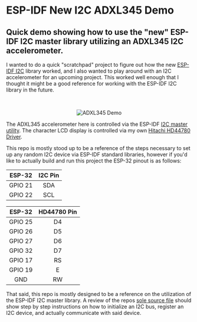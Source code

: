 # ESP-IDF New I2C ADXL345 Demo

<H2>Quick demo showing how to use the "new" ESP-IDF I2C master library utilizing an ADXL345 I2C accelerometer.</H2>

I wanted to do a quick "scratchpad" project to figure out how the new [ESP-IDF I2C](https://docs.espressif.com/projects/esp-idf/en/stable/esp32/api-reference/peripherals/i2c.html) library worked, and I also wanted to play around with an I2C accelerometer for an upcoming project.  This worked well enough that I thought it might be a good reference for working with the ESP-IDF I2C library in the future.

&nbsp; 

<p align="center">
    <img src="./resources/adxl345_demo.gif" alt="ADXL345 Demo"/>
</p>

The ADXL345 accelerometer here is controlled via the ESP-IDF [I2C master utility](https://docs.espressif.com/projects/esp-idf/en/stable/esp32/api-reference/peripherals/i2c.html).  The character LCD display is controlled via my own [Hitachi HD44780 Driver](https://github.com/TheFlemoid/ESP-IDF-HD44780).  

This repo is mostly stood up to be a reference of the steps necessary to set up any random I2C device via ESP-IDF standard libraries, however if you'd like to actually build and run this project the ESP-32 pinout is as follows:

| ESP-32 | I2C Pin |
| :---: | :---: |
| GPIO 21 | SDA |
| GPIO 22 | SCL | 

| ESP-32 | HD44780 Pin |
| :---: | :---: |
| GPIO 25 | D4 |
| GPIO 26 | D5 |
| GPIO 27 | D6 |
| GPIO 32 | D7 |
| GPIO 17 | RS |
| GPIO 19 | E |
| GND | RW |

That said, this repo is mostly designed to be a reference on the utilization of the ESP-IDF I2C master library.  A review of the repos [sole source file](./main/main.c) should show step by step instructions on how to initialize an I2C bus, register an I2C device, and actually communicate with said device.
